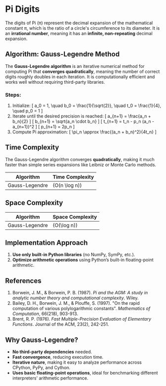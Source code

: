 # Pi Digits
The digits of Pi (π) represent the decimal expansion of the mathematical constant π, which is the ratio of a circle's circumference to its diameter. It is an **irrational number**, meaning it has an **infinite, non-repeating** decimal expansion.

## Algorithm: Gauss-Legendre Method
The **Gauss-Legendre algorithm** is an iterative numerical method for computing Pi that **converges quadratically**, meaning the number of correct digits roughly doubles in each iteration. It is computationally efficient and works well without requiring third-party libraries.

### Steps:
1. Initialize:
   \[
   a_0 = 1, \quad b_0 = \frac{1}{\sqrt{2}}, \quad t_0 = \frac{1}{4}, \quad p_0 = 1
   \]
2. Iterate until the desired precision is reached:
   \[
   a_{n+1} = \frac{a_n + b_n}{2}
   \]
   \[
   b_{n+1} = \sqrt{a_n \cdot b_n}
   \]
   \[
   t_{n+1} = t_n - p_n (a_n - a_{n+1})^2
   \]
   \[
   p_{n+1} = 2p_n
   \]
3. Compute Pi approximation:
   \[
   \pi_n \approx \frac{(a_n + b_n)^2}{4t_n}
   \]

## Time Complexity
The Gauss-Legendre algorithm converges **quadratically**, making it much faster than simple series expansions like Leibniz or Monte Carlo methods.

| Algorithm | Time Complexity |
|-----------|----------------|
| Gauss-Legendre | \(O(n \log n)\) |

## Space Complexity
| Algorithm | Space Complexity |
|-----------|------------------|
| Gauss-Legendre | \(O(\log n)\) |

## Implementation Approach
1. **Use only built-in Python libraries** (no NumPy, SymPy, etc.).
2. **Optimize arithmetic operations** using Python’s built-in floating-point arithmetic.

## References
1. Borwein, J. M., & Borwein, P. B. (1987). *Pi and the AGM: A study in analytic number theory and computational complexity*. Wiley.
2. Bailey, D. H., Borwein, J. M., & Plouffe, S. (1997). "On the rapid computation of various polylogarithmic constants". *Mathematics of Computation*, 66(218), 903-913.
3. Brent, R. P. (1976). *Fast Multiple-Precision Evaluation of Elementary Functions*. Journal of the ACM, 23(2), 242-251.


## Why Gauss-Legendre?
- **No third-party dependencies** needed.
- **Fast convergence**, reducing execution time.
- **Iterative nature**, making it easy to analyze performance across CPython, PyPy, and Cython.
- **Uses basic floating-point operations**, ideal for benchmarking different interpreters' arithmetic performance.